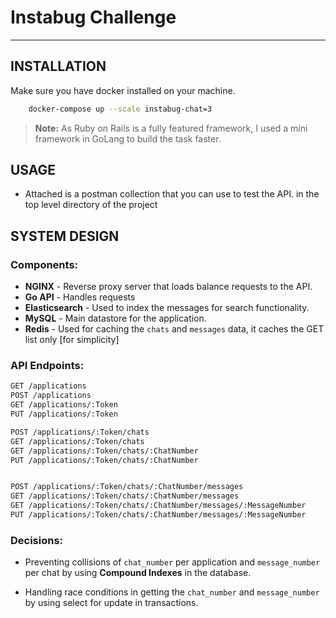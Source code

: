 # Instabug Challenge

----------------------------


## INSTALLATION
Make sure you have docker installed on your machine.
```bash
    docker-compose up --scale instabug-chat=3
```
> **Note:** As Ruby on Rails is a fully featured framework, I used a mini framework in GoLang to build the task faster.

## USAGE
- Attached is a postman collection that you can use to test the API. in the top level directory of the project

## SYSTEM DESIGN

### Components:
- **NGINX** - Reverse proxy server that loads balance requests to the API.
- **Go API** - Handles requests
- **Elasticsearch** - Used to index the messages for search functionality.
- **MySQL** - Main datastore for the application.
- **Redis** - Used for caching the `chats` and `messages` data, it caches the GET list only [for simplicity]

### API Endpoints:
```bash
GET /applications
POST /applications
GET /applications/:Token
PUT /applications/:Token

POST /applications/:Token/chats
GET /applications/:Token/chats
GET /applications/:Token/chats/:ChatNumber
PUT /applications/:Token/chats/:ChatNumber


POST /applications/:Token/chats/:ChatNumber/messages
GET /applications/:Token/chats/:ChatNumber/messages
GET /applications/:Token/chats/:ChatNumber/messages/:MessageNumber
PUT /applications/:Token/chats/:ChatNumber/messages/:MessageNumber
```

### Decisions:
- Preventing collisions of `chat_number` per application and `message_number` per chat by using **Compound Indexes** in the database.

- Handling race conditions in getting the `chat_number` and `message_number` by using select for update in transactions.
